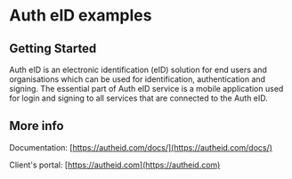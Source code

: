 # Auth eID examples

## Getting Started

Auth eID is an electronic identification (eID) solution for end users and organisations which can be used for identification, authentication and signing. The essential part of Auth eID service is a mobile application used for login and signing to all services that are connected to the Auth eID.

## More info

Documentation: [https://autheid.com/docs/](https://autheid.com/docs/)

Client's portal: [https://autheid.com](https://autheid.com)
